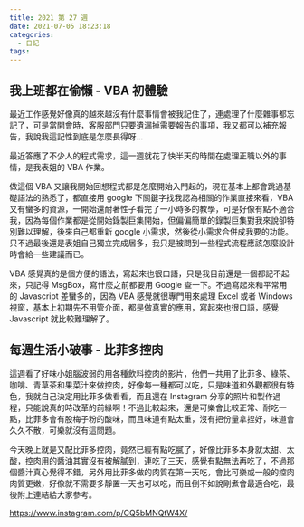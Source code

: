 ```yaml
---
title: 2021 第 27 週
date: 2021-07-05 18:23:18
categories:
  - 日記
tags:
---
```


## 我上班都在偷懶 - VBA 初體驗

最近工作感覺好像真的越來越沒有什麼事情會被我記住了，連處理了什麼雜事都忘記了，可是當開會時，客服部門只要遺漏掉需要報告的事項，我又都可以補充報告，我說我這記性到底是怎麼長得呀...

最近答應了不少人的程式需求，這一週就花了快半天的時間在處理正職以外的事情，是我表姐的 VBA 作業。

做這個 VBA 又讓我開始回想程式都是怎麼開始入門起的，現在基本上都會跳過基礎語法的熟悉了，都直接用 google 下關鍵字找我認為相關的作業直接來看，VBA 又有蠻多的資源，一開始還耐著性子看完了一小時多的教學，可是好像有點不適合我，因為每個作業都是從開始錄製巨集開始，但偏偏簡單的錄製巨集對我來說卻特別難以理解，後來自己都重新 google 小需求，然後從小需求合併成我要的功能。只不過最後還是表姐自己獨立完成居多，我只是被問到一些程式流程應該怎麼設計時會給一些建議而已。

VBA 感覺真的是個方便的語法，寫起來也很口語，只是我目前還是一個都記不起來，只記得 MsgBox，寫什麼之前都要用 Google 查一下。不過寫起來和平常用的 Javascript 差蠻多的，因為 VBA 感覺就很專門用來處理 Excel 或者 Windows 視窗，基本上初期先不用管介面，都是做真實的應用，寫起來也很口語，感覺 Javascript 就比較難理解了。

## 每週生活小破事 - 比菲多控肉

這週看了好味小姐腦波弱的用各種飲料控肉的影片，他們一共用了比菲多、綠茶、咖啡、青草茶和果菜汁來做控肉，好像每一種都可以吃，只是味道和外觀都很有特色，我就自己決定用比菲多做看看，而且還在 Instagram 分享的照片和製作過程，只能說真的時改革的前緣啊！不過比較起來，還是可樂會比較正常、耐吃一點，比菲多會有股梅子粉的酸味，而且味道有點太重，沒有把份量拿捏好，味道會久久不散，可樂就沒有這問題。

今天晚上就是又配比菲多控肉，竟然已經有點吃膩了，好像比菲多本身就太甜、太酸，控肉用的醬油其實沒有被解膩到，連吃了三天，感覺有點無法再吃了，不過那個醬汁真心覺得不錯，另外用比菲多做的肉質在第一天吃，會比可樂或一般的控肉肉質更嫩，好像就不需要多靜置一天也可以吃，而且倒不如說剛煮會最適合吃，最後附上連結給大家參考。

https://www.instagram.com/p/CQ5bMNQtW4X/